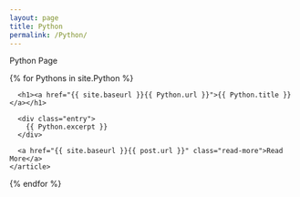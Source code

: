 ```yaml
---
layout: page
title: Python
permalink: /Python/
---
```

Python Page

<div class="Python">
  {% for Pythons in site.Python %}
    <article class="Python">

      <h1><a href="{{ site.baseurl }}{{ Python.url }}">{{ Python.title }}</a></h1>

      <div class="entry">
        {{ Python.excerpt }}
      </div>

      <a href="{{ site.baseurl }}{{ post.url }}" class="read-more">Read More</a>
    </article>
  {% endfor %}
</div>
